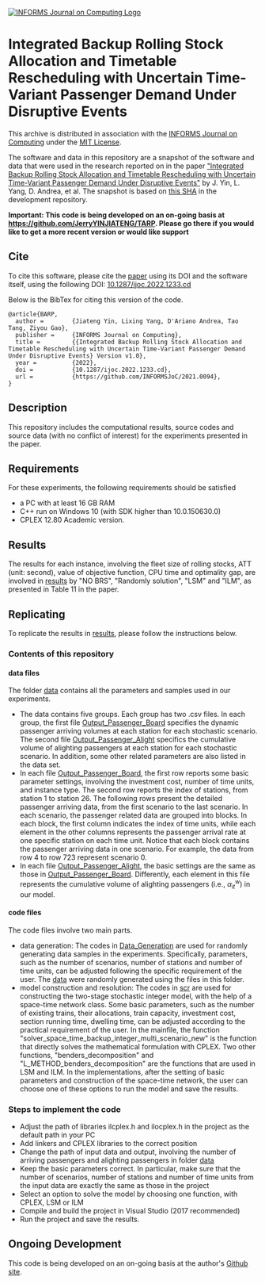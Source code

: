 [![INFORMS Journal on Computing Logo](https://INFORMSJoC.github.io/logos/INFORMS_Journal_on_Computing_Header.jpg)](https://pubsonline.informs.org/journal/ijoc)

# Integrated Backup Rolling Stock Allocation and Timetable Rescheduling with Uncertain Time-Variant Passenger Demand Under Disruptive Events

This archive is distributed in association with the [INFORMS Journal on
Computing](https://pubsonline.informs.org/journal/ijoc) under the [MIT License](LICENSE).

The software and data in this repository are a snapshot of the software and data
that were used in the research reported on in the paper ["Integrated Backup Rolling Stock Allocation and Timetable Rescheduling with Uncertain Time-Variant Passenger Demand Under Disruptive Events"](https://doi.org/10.1287/ijoc.2022.1233) by J. Yin, L. Yang, D. Andrea, et al.
The snapshot is based on 
[this SHA](https://github.com/tkralphs/JoCTemplate/commit/f7f30c63adbcb0811e5a133e1def696b74f3ba15) 
in the development repository. 

**Important: This code is being developed on an on-going basis at https://github.com/JerryYINJIATENG/TARP. Please go there if you would like to
get a more recent version or would like support**

## Cite

To cite this software, please cite the [paper](https://doi.org/10.1287/ijoc.2022.1233) using its DOI and the software itself, using the following DOI: [10.1287/ijoc.2022.1233.cd](https://doi.org/10.1287/ijoc.2022.1233.cd)

Below is the BibTex for citing this version of the code.

```
@article{BARP,
  author =        {Jiateng Yin, Lixing Yang, D'Ariano Andrea, Tao Tang, Ziyou Gao},
  publisher =     {INFORMS Journal on Computing},
  title =         {{Integrated Backup Rolling Stock Allocation and Timetable Rescheduling with Uncertain Time-Variant Passenger Demand Under Disruptive Events} Version v1.0},
  year =          {2022},
  doi =           {10.1287/ijoc.2022.1233.cd},
  url =           {https://github.com/INFORMSJoC/2021.0094},
}  
```

## Description

This repository includes the computational results, source codes and source data (with no conflict of interest) for the experiments presented in the paper. 

## Requirements
For these experiments, the following requirements should be satisfied
* a PC with at least 16 GB RAM
* C++ run on Windows 10 (with SDK higher than 10.0.150630.0)
* CPLEX 12.80 Academic version.

## Results
The results for each instance, involving the fleet size of rolling stocks, ATT (unit: second), value of objective function, CPU time and optimality gap, are involved in [results](results) by "NO BRS", "Randomly solution", "LSM" and "ILM", as presented in Table 11 in the paper.

## Replicating

To replicate the results in [results](results), please follow the instructions below.

### Contents of this repository

#### data files

The folder [data](data) contains all the parameters and samples used in our experiments.

* The data contains five groups. Each group has two .csv files. In each group, the first file [Output_Passenger_Board](data/R10-1440-720/Output_Passenger_Board) specifies the dynamic passenger arriving volumes at each station for each stochastic scenario. The second file [Output_Passenger_Alight](data/R10-1440-720/Output_Passenger_Alight) specifics the cumulative volume of alighting passengers at each station for each stochastic scenario. In addition, some other related parameters are also listed in the data set.
* In each file [Output_Passenger_Board](data/R10-1440-720/Output_Passenger_Board), the first row reports some basic parameter settings, involving the investment cost, number of time units, and instance type. The second row reports the index of stations, from station 1 to station 26. The following rows present the detailed passenger arriving data, from the first scenario to the last scenario. In each scenario, the passenger related data are grouped into blocks. In each block, the first column indicates the index of time units, while each element in the other columns represents the passenger arrival rate at one specific station on each time unit. Notice that each block contains the passenger arriving data in one scenario. For example, the data from row 4 to row 723 represent scenario 0.
* In each file [Output_Passenger_Alight](data/R10-1440-720/Output_Passenger_Alight), the basic settings are the same as those in [Output_Passenger_Board](data/R10-1440-720/Output_Passenger_Board). Differently, each element in this file represents the cumulative volume of alighting passengers (i.e., $\alpha_{it}^w$) in our model.


#### code files

The code files involve two main parts.

* data generation: The codes in [Data_Generation](scripts/Data_Generation) are used for randomly generating data samples in the experiments. Specifically, parameters, such as the number of scenarios, number of stations and number of time units, can be adjusted following the specific requirement of the user. The [data](data) were randomly generated using the files in this folder.
* model construction and resolution: The codes in [scr](src) are used for constructing the two-stage stochastic integer model, with the help of a space-time network class. Some basic parameters, such as the number of existing trains, their allocations, train capacity, investment cost, section running time, dwelling time, can be adjusted according to the practical requirement of the user. In the mainfile, the function "solver_space_time_backup_integer_multi_scenario_new" is the function that directly solves the mathematical formulation with CPLEX. Two other functions, "benders_decomposition" and "L_METHOD_benders_decomposition" are the functions that are used in LSM and ILM. In the implementations, after the setting of basic parameters and construction of the space-time network, the user can choose one of these options to run the model and save the results.


### Steps to implement the code
* Adjust the path of libraries ilcplex.h and ilocplex.h in the project as the default path in your PC
* Add linkers and CPLEX libraries to the correct position
* Change the path of input data and output, involving the number of arriving passengers and alighting passengers in folder [data](data)
* Keep the basic parameters correct. In particular, make sure that the number of scenarios, number of stations and number of time units from the input data are exactly the same as those in the project
* Select an option to solve the model by choosing one function, with CPLEX, LSM or ILM
* Compile and build the project in Visual Studio (2017 recommended)
* Run the project and save the results.

## Ongoing Development

This code is being developed on an on-going basis at the author's
[Github site](https://github.com/JerryYINJIATENG).
